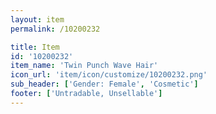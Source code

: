 ```yaml
---
layout: item
permalink: /10200232

title: Item
id: '10200232'
item_name: 'Twin Punch Wave Hair'
icon_url: 'item/icon/customize/10200232.png'
sub_header: ['Gender: Female', 'Cosmetic']
footer: ['Untradable, Unsellable']
---
```

